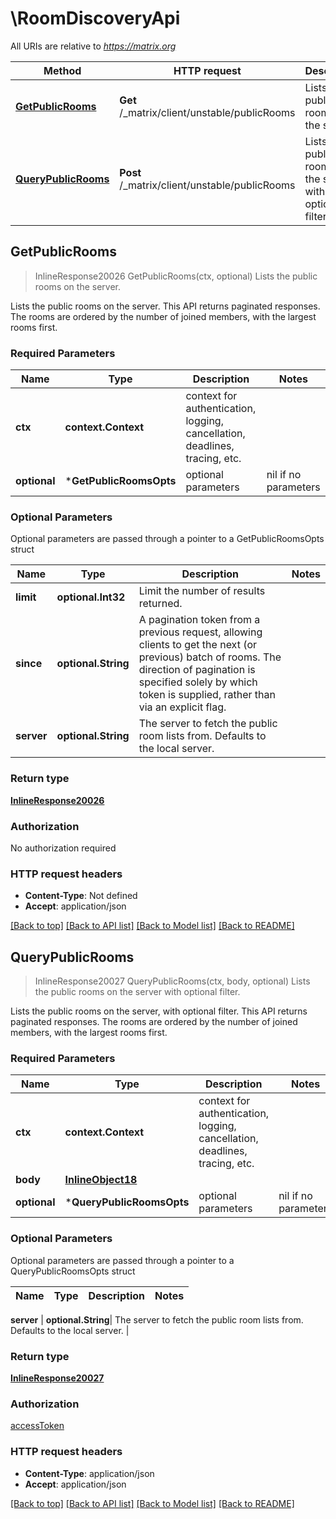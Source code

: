 # \RoomDiscoveryApi

All URIs are relative to *https://matrix.org*

Method | HTTP request | Description
------------- | ------------- | -------------
[**GetPublicRooms**](RoomDiscoveryApi.md#GetPublicRooms) | **Get** /_matrix/client/unstable/publicRooms | Lists the public rooms on the server.
[**QueryPublicRooms**](RoomDiscoveryApi.md#QueryPublicRooms) | **Post** /_matrix/client/unstable/publicRooms | Lists the public rooms on the server with optional filter.



## GetPublicRooms

> InlineResponse20026 GetPublicRooms(ctx, optional)
Lists the public rooms on the server.

Lists the public rooms on the server.  This API returns paginated responses. The rooms are ordered by the number of joined members, with the largest rooms first.

### Required Parameters


Name | Type | Description  | Notes
------------- | ------------- | ------------- | -------------
**ctx** | **context.Context** | context for authentication, logging, cancellation, deadlines, tracing, etc.
 **optional** | ***GetPublicRoomsOpts** | optional parameters | nil if no parameters

### Optional Parameters

Optional parameters are passed through a pointer to a GetPublicRoomsOpts struct


Name | Type | Description  | Notes
------------- | ------------- | ------------- | -------------
 **limit** | **optional.Int32**| Limit the number of results returned. | 
 **since** | **optional.String**| A pagination token from a previous request, allowing clients to get the next (or previous) batch of rooms. The direction of pagination is specified solely by which token is supplied, rather than via an explicit flag. | 
 **server** | **optional.String**| The server to fetch the public room lists from. Defaults to the local server. | 

### Return type

[**InlineResponse20026**](inline_response_200_26.md)

### Authorization

No authorization required

### HTTP request headers

- **Content-Type**: Not defined
- **Accept**: application/json

[[Back to top]](#) [[Back to API list]](../README.md#documentation-for-api-endpoints)
[[Back to Model list]](../README.md#documentation-for-models)
[[Back to README]](../README.md)


## QueryPublicRooms

> InlineResponse20027 QueryPublicRooms(ctx, body, optional)
Lists the public rooms on the server with optional filter.

Lists the public rooms on the server, with optional filter.  This API returns paginated responses. The rooms are ordered by the number of joined members, with the largest rooms first.

### Required Parameters


Name | Type | Description  | Notes
------------- | ------------- | ------------- | -------------
**ctx** | **context.Context** | context for authentication, logging, cancellation, deadlines, tracing, etc.
**body** | [**InlineObject18**](InlineObject18.md)|  | 
 **optional** | ***QueryPublicRoomsOpts** | optional parameters | nil if no parameters

### Optional Parameters

Optional parameters are passed through a pointer to a QueryPublicRoomsOpts struct


Name | Type | Description  | Notes
------------- | ------------- | ------------- | -------------

 **server** | **optional.String**| The server to fetch the public room lists from. Defaults to the local server. | 

### Return type

[**InlineResponse20027**](inline_response_200_27.md)

### Authorization

[accessToken](../README.md#accessToken)

### HTTP request headers

- **Content-Type**: application/json
- **Accept**: application/json

[[Back to top]](#) [[Back to API list]](../README.md#documentation-for-api-endpoints)
[[Back to Model list]](../README.md#documentation-for-models)
[[Back to README]](../README.md)

